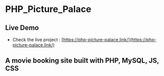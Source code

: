 # PHP_Picture_Palace

## Live Demo



- Check the live project :  [https://php-picture-palace.link/](https://php-picture-palace.link/)

## A movie booking site built with PHP, MySQL, JS, CSS
